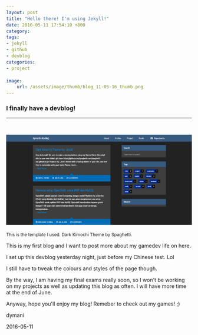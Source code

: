 ```yaml
---
layout: post
title: "Hello there! I'm using Jekyll!"
date: 2016-05-11 17:54:10 +800
category: 
tags: 
- jekyll
- github
- devblog
categories:
- project

image: 
    url: /assets/image/thumb/blog_11-05-16_thumb.png
---
```


<h3>I finally have a devblog!</h3>
<hr>
<br>

![](/assets/image/blog/blog_12-05-16_blog.png)

<small align="right">This is the template I used. Dark Kimochi Theme by Spaghetti.</small>

This is my first blog and I want to post more about my gamedev life on here.

I set up this devblog yesterday night, just before my Chinese test. Lol<!--break-->

I still have to tweak the colours and styles of the page though.

By the way, I am having my final exams really soon, so I won't be working on my projects as well as updating this blog as often. I will have more time at the end of June.

Anyway, hope you'll enjoy my blog! Remeber to check out my games! ;)

dymani

2016-05-11